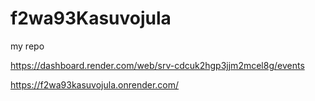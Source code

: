 # f2wa93Kasuvojula
my repo

https://dashboard.render.com/web/srv-cdcuk2hgp3jjm2mcel8g/events

https://f2wa93kasuvojula.onrender.com/